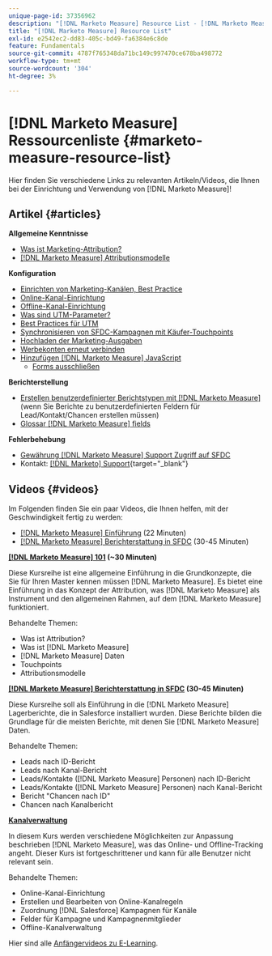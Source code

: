 ```yaml
---
unique-page-id: 37356962
description: "[!DNL Marketo Measure] Resource List - [!DNL Marketo Measure]"
title: "[!DNL Marketo Measure] Resource List"
exl-id: e2542ec2-dd83-405c-bd49-fa6384e6c8de
feature: Fundamentals
source-git-commit: 4787f765348da71bc149c997470ce678ba498772
workflow-type: tm+mt
source-wordcount: '304'
ht-degree: 3%

---
```


# [!DNL Marketo Measure] Ressourcenliste {#marketo-measure-resource-list}

Hier finden Sie verschiedene Links zu relevanten Artikeln/Videos, die Ihnen bei der Einrichtung und Verwendung von [!DNL Marketo Measure]!

## Artikel {#articles}

**Allgemeine Kenntnisse**

* [Was ist Marketing-Attribution?](/help/introduction-to-marketo-measure/overview-resources/marketing-attribution.md)
* [[!DNL Marketo Measure] Attributionsmodelle](/help/introduction-to-marketo-measure/overview-resources/marketo-measure-attribution-models.md)

**Konfiguration**

* [Einrichten von Marketing-Kanälen, Best Practice](/help/channel-tracking-and-setup/online-channels/marketing-channels-and-subchannels.md)
* [Online-Kanal-Einrichtung](/help/channel-tracking-and-setup/online-channels/online-custom-channel-setup.md)
* [Offline-Kanal-Einrichtung](/help/channel-tracking-and-setup/offline-channels/offline-custom-channel-setup.md)
* [Was sind UTM-Parameter?](/help/channel-tracking-and-setup/online-channels/utm-parameters.md)
* [Best Practices für UTM](/help/channel-tracking-and-setup/online-channels/best-practices-for-setting-up-utm-parameters.md)
* [Synchronisieren von SFDC-Kampagnen mit Käufer-Touchpoints](/help/channel-tracking-and-setup/offline-channels/legacy-processes/campaigns-and-campaign-members.md)
* [Hochladen der Marketing-Ausgaben](/help/marketing-spend/spend-management/marketing-channel-costs.md#uploading-marketing-costs)
* [Werbekonten erneut verbinden](/help/api-connections/utilizing-marketo-measures-api-connections/reauthorizing-connected-accounts.md)
* [Hinzufügen [!DNL Marketo Measure] JavaScript](/help/marketo-measure-tracking/setting-up-tracking/adding-marketo-measure-script.md)
   * [Forms ausschließen](/help/marketo-measure-tracking/setting-up-tracking/excluding-marketo-measure-from-specific-forms.md)

**Berichterstellung**

* [Erstellen benutzerdefinierter Berichtstypen mit [!DNL Marketo Measure]](/help/marketo-measure-salesforce-reporting/new-report-types/creating-custom-marketo-measure-report-types.md) (wenn Sie Berichte zu benutzerdefinierten Feldern für Lead/Kontakt/Chancen erstellen müssen)
* [Glossar [!DNL Marketo Measure] fields](/help/introduction-to-marketo-measure/overview-resources/glossary-of-marketo-measure-fields.md)

**Fehlerbehebung**

* [Gewährung [!DNL Marketo Measure] Support Zugriff auf SFDC](/help/miscellaneous/other-related-resources/granting-salesforce-access-to-marketo-measure-support.md)
* Kontakt: [[!DNL Marketo] Support](https://nation.marketo.com/t5/support/ct-p/Support){target="_blank"}

## Videos {#videos}

Im Folgenden finden Sie ein paar Videos, die Ihnen helfen, mit der Geschwindigkeit fertig zu werden:

* [[!DNL Marketo Measure] Einführung](https://share.vidyard.com/watch/Pb4DuWJwtFgw3jUBDGneb4?) (22 Minuten)
* [[!DNL Marketo Measure] Berichterstattung in SFDC](https://experienceleague.adobe.com/docs/marketo-learn/tutorials/overview.html) (30-45 Minuten)

**[[!DNL Marketo Measure] 101](https://experienceleague.adobe.com/docs/marketo-learn/tutorials/overview.html) (~30 Minuten)**

Diese Kursreihe ist eine allgemeine Einführung in die Grundkonzepte, die Sie für Ihren Master kennen müssen [!DNL Marketo Measure]. Es bietet eine Einführung in das Konzept der Attribution, was [!DNL Marketo Measure] als Instrument und den allgemeinen Rahmen, auf dem [!DNL Marketo Measure] funktioniert.

Behandelte Themen:

* Was ist Attribution?
* Was ist [!DNL Marketo Measure]
* [!DNL Marketo Measure] Daten
* Touchpoints
* Attributionsmodelle

**[[!DNL Marketo Measure] Berichterstattung in SFDC](https://experienceleague.adobe.com/docs/marketo-learn/tutorials/overview.html) (30-45 Minuten)**

Diese Kursreihe soll als Einführung in die [!DNL Marketo Measure] Lagerberichte, die in Salesforce installiert wurden. Diese Berichte bilden die Grundlage für die meisten Berichte, mit denen Sie [!DNL Marketo Measure] Daten.

Behandelte Themen:

* Leads nach ID-Bericht
* Leads nach Kanal-Bericht
* Leads/Kontakte ([!DNL Marketo Measure] Personen) nach ID-Bericht
* Leads/Kontakte ([!DNL Marketo Measure] Personen) nach Kanal-Bericht
* Bericht &quot;Chancen nach ID&quot;
* Chancen nach Kanalbericht

**[Kanalverwaltung](https://experienceleague.adobe.com/docs/marketo-learn/tutorials/overview.html)**

In diesem Kurs werden verschiedene Möglichkeiten zur Anpassung beschrieben [!DNL Marketo Measure], was das Online- und Offline-Tracking angeht. Dieser Kurs ist fortgeschrittener und kann für alle Benutzer nicht relevant sein.

Behandelte Themen:

* Online-Kanal-Einrichtung
* Erstellen und Bearbeiten von Online-Kanalregeln
* Zuordnung [!DNL Salesforce] Kampagnen für Kanäle
* Felder für Kampagne und Kampagnenmitglieder
* Offline-Kanalverwaltung

Hier sind alle [Anfängervideos zu E-Learning](https://experienceleague.adobe.com/docs/marketo-learn/tutorials/overview.html).
